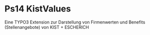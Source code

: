 # Ps14 KistValues
Eine TYPO3 Extension zur Darstellung von Firmenwerten und Benefits (Stellenangebote) von KIST + ESCHERICH